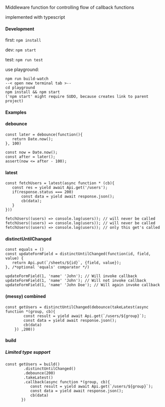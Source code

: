 Middleware function for controlling flow of callback functions 

implemented with typescript


#### Development
first: ```npm install```

dev: ```npm start```

test: ```npm run test```

use playground: 
```
npm run build-watch
--< open new terminal tab >--
cd playground
npm install && npm start
('npm start' might require SUDO, because creates link to parent project)
```

#### Examples
#### debounce
```
const later = debounce(function(){
   return Date.now();
}, 100)

const now = Date.now();
const after = later();
assert(now <= after - 100);
```

#### latest
```
const fetchUsers = latest(async function * (cb){
   const res = yield await Api.get('/users');
   if(response.status === 200)
       const data = yield await response.json();              
       cb(data);
   }
}))

fetchUsers((users) => console.log(users)); // will never be called
fetchUsers((users) => console.log(users)); // will never be called
fetchUsers((users) => console.log(users)); // only this get's called
```

#### distinctUntilChanged
```
const equals = ()
const updateFormField = distinctUntilChanged(function(id, field, value) {
   return Api.put(`/sheets/${id}`, {field, value});
}, /*optional 'equals' comparator */)

updateFormField(1, 'name' 'John'); // Will invoke callback
updateFormField(1, 'name' 'John'); // Will not invoke callback
updateFormField(1, 'name' 'John Doe'); // Will again invoke callback
```

#### (messy) combined
```
const getUsers = distinctUntilChanged(debounce(takeLatest(async function *(group, cb){
        const result = yield await Api.get(`/users/${group}`);
        const data = yield await response.json();
        cb(data)        
    }) ,200))
```


#### build
##### Limited type support
```
const getUsers = build()
        .distinctUntilChanged()
        .debounce(200)
        .takeLatest()
        .callback(async function *(group, cb){
           const result = yield await Api.get(`/users/${group}`);
           const data = yield await response.json();
           cb(data)        
       })
```

